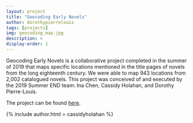 ```yaml
---
layout: project
title: "Geocoding Early Novels"
author: dorothypierrelouis
tags: [projects]
img: geocoding_map.jpg
description: >
display-order: 1
---
```




Geocoding Early Novels is a collaborative project completed in the summer of 2019 that maps specific locations mentioned in the title pages of novels from the long eighteenth century. We were able to map 943 locations from 2,002 catalogued novels. This project was conceived of and executed by the 2019 Summer END team: Ina Chen, Cassidy Holahan, and Dorothy Pierre-Louis.

The project can be found [here](https://cholahan.github.io/end19/).

{% include author.html = cassidyholahan %}
